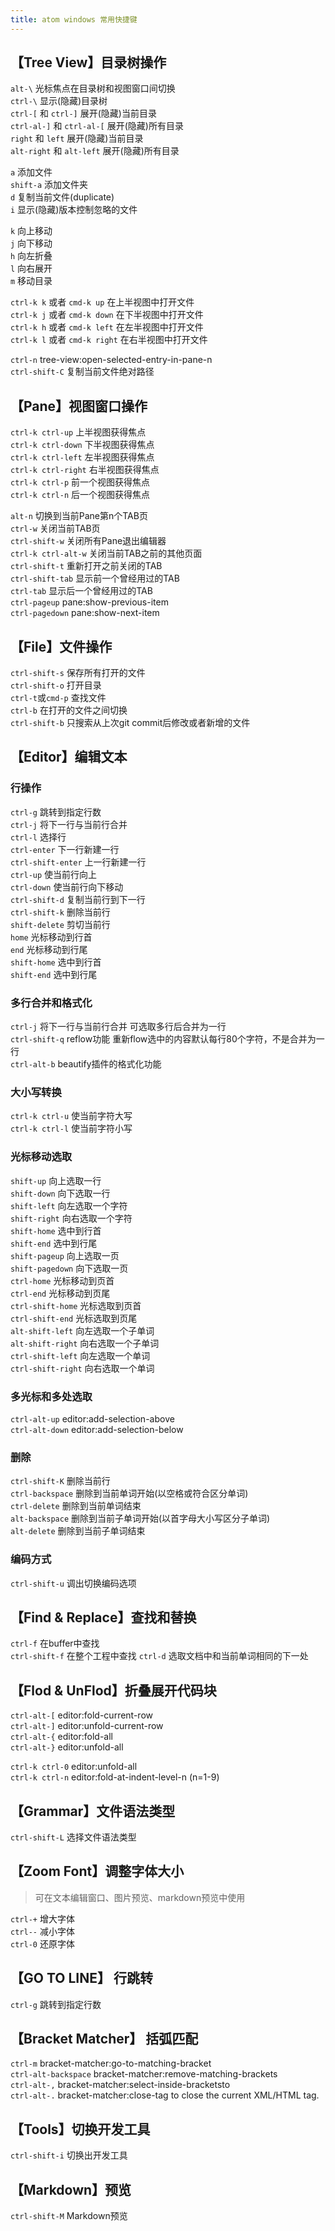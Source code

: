```yaml
---
title: atom windows 常用快捷键
---
```



## 【Tree View】目录树操作
`alt-\` 光标焦点在目录树和视图窗口间切换  
`ctrl-\` 显示(隐藏)目录树  
`ctrl-[` 和 `ctrl-]` 展开(隐藏)当前目录  
`ctrl-al-]` 和 `ctrl-al-[` 展开(隐藏)所有目录  
`right` 和 `left`  展开(隐藏)当前目录  
`alt-right` 和 `alt-left`  展开(隐藏)所有目录  

`a` 添加文件  
`shift-a` 添加文件夹  
`d` 复制当前文件(duplicate)  
`i` 显示(隐藏)版本控制忽略的文件  

`k` 向上移动  
`j` 向下移动  
`h` 向左折叠  
`l` 向右展开  
`m` 移动目录

`ctrl-k k` 或者 `cmd-k up` 在上半视图中打开文件  
`ctrl-k j` 或者 `cmd-k down` 在下半视图中打开文件  
`ctrl-k h` 或者 `cmd-k left` 在左半视图中打开文件  
`ctrl-k l` 或者 `cmd-k right` 在右半视图中打开文件  

`ctrl-n` tree-view:open-selected-entry-in-pane-n  
`ctrl-shift-C` 复制当前文件绝对路径

## 【Pane】视图窗口操作

`ctrl-k ctrl-up` 上半视图获得焦点  
`ctrl-k ctrl-down` 下半视图获得焦点  
`ctrl-k ctrl-left` 左半视图获得焦点  
`ctrl-k ctrl-right` 右半视图获得焦点  
`ctrl-k ctrl-p` 前一个视图获得焦点  
`ctrl-k ctrl-n` 后一个视图获得焦点  

`alt-n` 切换到当前Pane第n个TAB页  
`ctrl-w` 关闭当前TAB页  
`ctrl-shift-w` 关闭所有Pane退出编辑器  
`ctrl-k ctrl-alt-w` 关闭当前TAB之前的其他页面  
`ctrl-shift-t` 重新打开之前关闭的TAB  
`ctrl-shift-tab` 显示前一个曾经用过的TAB  
`ctrl-tab` 显示后一个曾经用过的TAB  
`ctrl-pageup` pane:show-previous-item  
`ctrl-pagedown` pane:show-next-item  

## 【File】文件操作
`ctrl-shift-s`  保存所有打开的文件  
`ctrl-shift-o`  打开目录  
`ctrl-t`或`cmd-p` 查找文件  
`ctrl-b` 在打开的文件之间切换  
`ctrl-shift-b` 只搜索从上次git commit后修改或者新增的文件  


## 【Editor】编辑文本
### 行操作
`ctrl-g` 跳转到指定行数  
`ctrl-j` 将下一行与当前行合并  
`ctrl-l` 选择行  
`ctrl-enter` 下一行新建一行  
`ctrl-shift-enter` 上一行新建一行  
`ctrl-up` 使当前行向上  
`ctrl-down` 使当前行向下移动  
`ctrl-shift-d` 复制当前行到下一行  
`ctrl-shift-k` 删除当前行  
`shift-delete` 剪切当前行  
`home` 光标移动到行首  
`end` 光标移动到行尾  
`shift-home` 选中到行首  
`shift-end` 选中到行尾  

### 多行合并和格式化
`ctrl-j` 将下一行与当前行合并  可选取多行后合并为一行  
`ctrl-shift-q` reflow功能 重新flow选中的内容默认每行80个字符，不是合并为一行  
`ctrl-alt-b` beautify插件的格式化功能

### 大小写转换  
`ctrl-k ctrl-u` 使当前字符大写  
`ctrl-k ctrl-l` 使当前字符小写  

### 光标移动选取
`shift-up` 向上选取一行  
`shift-down` 向下选取一行   
`shift-left` 向左选取一个字符  
`shift-right` 向右选取一个字符  
`shift-home` 选中到行首  
`shift-end` 选中到行尾  
`shift-pageup` 向上选取一页   
`shift-pagedown` 向下选取一页  
`ctrl-home` 光标移动到页首  
`ctrl-end` 光标移动到页尾  
`ctrl-shift-home` 光标选取到页首  
`ctrl-shift-end` 光标选取到页尾  
`alt-shift-left` 向左选取一个子单词  
`alt-shift-right` 向右选取一个子单词  
`ctrl-shift-left` 向左选取一个单词  
`ctrl-shift-right` 向右选取一个单词  

### 多光标和多处选取  
`ctrl-alt-up` editor:add-selection-above  
`ctrl-alt-down` editor:add-selection-below  

### 删除
`ctrl-shift-K` 删除当前行  
`ctrl-backspace` 删除到当前单词开始(以空格或符合区分单词)  
`ctrl-delete` 删除到当前单词结束  
`alt-backspace` 删除到当前子单词开始(以首字母大小写区分子单词)  
`alt-delete` 删除到当前子单词结束  

### 编码方式  
`ctrl-shift-u` 调出切换编码选项  

## 【Find & Replace】查找和替换  
`ctrl-f` 在buffer中查找  
`ctrl-shift-f` 在整个工程中查找
`ctrl-d` 选取文档中和当前单词相同的下一处   


## 【Flod & UnFlod】折叠展开代码块  
`ctrl-alt-[`	editor:fold-current-row  
`ctrl-alt-]`	editor:unfold-current-row  
`ctrl-alt-{`    editor:fold-all  
`ctrl-alt-}`	editor:unfold-all  

`ctrl-k ctrl-0`	editor:unfold-all  
`ctrl-k ctrl-n`	editor:fold-at-indent-level-n (n=1-9)  


## 【Grammar】文件语法类型
`ctrl-shift-L` 选择文件语法类型  

## 【Zoom Font】调整字体大小  

> 可在文本编辑窗口、图片预览、markdown预览中使用

`ctrl-+` 增大字体  
`ctrl--` 减小字体  
`ctrl-0` 还原字体  

## 【GO TO LINE】 行跳转
`ctrl-g`  跳转到指定行数

## 【Bracket Matcher】 括弧匹配  
`ctrl-m`	bracket-matcher:go-to-matching-bracket  
`ctrl-alt-backspace`	bracket-matcher:remove-matching-brackets  
`ctrl-alt-,` bracket-matcher:select-inside-bracketsto  
`ctrl-alt-.` bracket-matcher:close-tag to close the current XML/HTML tag.

## 【Tools】切换开发工具  
`ctrl-shift-i` 切换出开发工具

## 【Markdown】预览
`ctrl-shift-M` Markdown预览  
